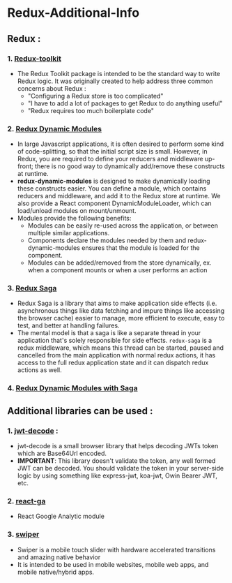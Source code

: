 # Redux-Additional-Info

## Redux : 

### 1. [Redux-toolkit](https://redux-toolkit.js.org/)
- The Redux Toolkit package is intended to be the standard way to write Redux logic. It was originally created to help address three common concerns about Redux :
   - "Configuring a Redux store is too complicated"
   - "I have to add a lot of packages to get Redux to do anything useful"
   - "Redux requires too much boilerplate code"

### 2. [Redux Dynamic Modules](https://github.com/microsoft/redux-dynamic-modules)
- In large Javascript applications, it is often desired to perform some kind of code-splitting, so that the initial script size is small. However, in Redux, you are required to define your reducers and middleware up-front; there is no good way to dynamically add/remove these constructs at runtime.
- **redux-dynamic-modules** is designed to make dynamically loading these constructs easier. You can define a module, which contains reducers and middleware, and add it to the Redux store at runtime. We also provide a React component DynamicModuleLoader, which can load/unload modules on mount/unmount.
- Modules provide the following benefits:
  - Modules can be easily re-used across the application, or between multiple similar applications.
  - Components declare the modules needed by them and redux-dynamic-modules ensures that the module is loaded for the component.
  - Modules can be added/removed from the store dynamically, ex. when a component mounts or when a user performs an action

### 3. [Redux Saga](https://redux-saga.js.org/)
- Redux Saga is a library that aims to make application side effects (i.e. asynchronous things like data fetching and impure things like accessing the browser cache) easier to manage, more efficient to execute, easy to test, and better at handling failures.
- The mental model is that a saga is like a separate thread in your application that's solely responsible for side effects. `redux-saga` is a redux middleware, which means this thread can be started, paused and cancelled from the main application with normal redux actions, it has access to the full redux application state and it can dispatch redux actions as well.

### 4. [Redux Dynamic Modules with Saga](https://github.com/microsoft/redux-dynamic-modules/blob/master/docs/reference/ReduxSaga.md)



## Additional libraries can be used :

### 1. [jwt-decode](https://github.com/auth0/jwt-decode) : 
- jwt-decode is a small browser library that helps decoding JWTs token which are Base64Url encoded.
- **IMPORTANT**: This library doesn't validate the token, any well formed JWT can be decoded. You should validate the token in your server-side logic by using something like express-jwt, koa-jwt, Owin Bearer JWT, etc.

### 2. [react-ga](https://www.npmjs.com/package/react-ga)
- React Google Analytic module

### 3. [swiper](https://swiperjs.com/)
- Swiper is a mobile touch slider with hardware accelerated transitions and amazing native behavior
- It is intended to be used in mobile websites, mobile web apps, and mobile native/hybrid apps.
